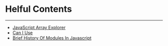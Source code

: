 # Helful Contents
***
* [JavaScript Array Explorer](https://sdras.github.io/array-explorer/)
* [Can I Use](https://caniuse.com/)
* [Brief History Of Modules In Javascript](https://medium.com/sungthecoder/javascript-module-module-loader-module-bundler-es6-module-confused-yet-6343510e7bde)
